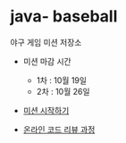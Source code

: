 # java- baseball
야구 게임 미션 저장소

* 미션 마감 시간
  * 1차 : 10월 19일
  * 2차 : 10월 26일
  
* [미션 시작하기](https://github.com/backlo-study-programing/java-racingcar/issues/3)
 
* [온라인 코드 리뷰 과정](https://github.com/backlo-study-programing/java-racingcar/issues/2)
